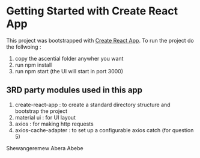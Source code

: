 # Getting Started with Create React App

This project was bootstrapped with [Create React App](https://github.com/facebook/create-react-app).
To run the project do the follwoing :

1. copy the ascential folder anywher you want
2. run npm install
3. run npm start  (the UI will start in port 3000)

## 3RD party modules used in this app

1. create-react-app : to create a standard directory structure and bootstrap the project
2. material ui :  for UI layout 
3. axios : for making http requests
4. axios-cache-adapter : to set up a configurable axios catch (for question 5)




Shewangeremew Abera Abebe
